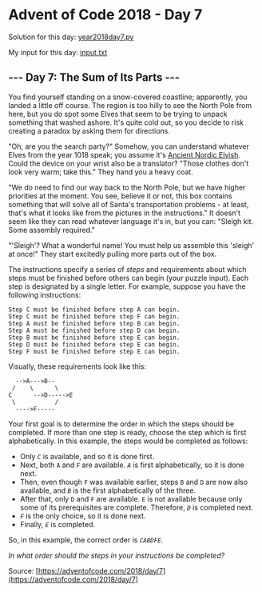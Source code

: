 # Advent of Code 2018 - Day 7

Solution for this day: [year2018day7.py](year2018/day7/year2018day7.py)

My input for this day: [input.txt](year2018/day7/input.txt)

## \--- Day 7: The Sum of Its Parts ---

You find yourself standing on a snow-covered coastline; apparently, you landed
a little off course. The region is too hilly to see the North Pole from here,
but you do spot some Elves that seem to be trying to unpack something that
washed ashore. It's quite cold out, so you decide to risk creating a paradox
by asking them for directions.

"Oh, are you the search party?" Somehow, you can understand whatever Elves
from the year 1018 speak; you assume it's [Ancient Nordic
Elvish](/2015/day/6). Could the device on your wrist also be a translator?
"Those clothes don't look very warm; take this." They hand you a heavy coat.

"We do need to find our way back to the North Pole, but we have higher
priorities at the moment. You see, believe it or not, this box contains
something that will solve all of Santa's transportation problems - at least,
that's what it looks like from the pictures in the instructions." It doesn't
seem like they can read whatever language it's in, but you can: "Sleigh kit.
Some assembly required."

"'Sleigh'? What a wonderful name! You must help us assemble this 'sleigh' at
once!" They start excitedly pulling more parts out of the box.

The instructions specify a series of _steps_ and requirements about which
steps must be finished before others can begin (your puzzle input). Each step
is designated by a single letter. For example, suppose you have the following
instructions:

    
    
    Step C must be finished before step A can begin.
    Step C must be finished before step F can begin.
    Step A must be finished before step B can begin.
    Step A must be finished before step D can begin.
    Step B must be finished before step E can begin.
    Step D must be finished before step E can begin.
    Step F must be finished before step E can begin.
    

Visually, these requirements look like this:

    
    
      -->A--->B--
     /    \      \
    C      -->D----->E
     \           /
      ---->F-----
    

Your first goal is to determine the order in which the steps should be
completed. If more than one step is ready, choose the step which is first
alphabetically. In this example, the steps would be completed as follows:

  * Only _`C`_ is available, and so it is done first.
  * Next, both `A` and `F` are available. _`A`_ is first alphabetically, so it is done next.
  * Then, even though `F` was available earlier, steps `B` and `D` are now also available, and _`B`_ is the first alphabetically of the three.
  * After that, only `D` and `F` are available. `E` is not available because only some of its prerequisites are complete. Therefore, _`D`_ is completed next.
  * _`F`_ is the only choice, so it is done next.
  * Finally, _`E`_ is completed.

So, in this example, the correct order is _`CABDFE`_.

_In what order should the steps in your instructions be completed?_



Source: [https://adventofcode.com/2018/day/7](https://adventofcode.com/2018/day/7)

